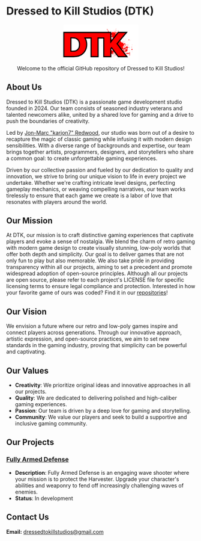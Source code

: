 # Dressed to Kill Studios (DTK)

<div style="text-align: center;">
    <img src="DTKLogoNoBG.svg" alt="DTK Logo" width="200">
</div>

<div style="text-align: center;">
    Welcome to the official GitHub repository of Dressed to Kill Studios!
</div>

## About Us

Dressed to Kill Studios (DTK) is a passionate game development studio founded in 2024. Our team consists of seasoned industry veterans and talented newcomers alike, united by a shared love for gaming and a drive to push the boundaries of creativity.

Led by [Jon-Marc "karjon7" Redwood](https://github.com/karjon7), our studio was born out of a desire to recapture the magic of classic gaming while infusing it with modern design sensibilities. With a diverse range of backgrounds and expertise, our team brings together artists, programmers, designers, and storytellers who share a common goal: to create unforgettable gaming experiences.

Driven by our collective passion and fueled by our dedication to quality and innovation, we strive to bring our unique vision to life in every project we undertake. Whether we're crafting intricate level designs, perfecting gameplay mechanics, or weaving compelling narratives, our team works tirelessly to ensure that each game we create is a labor of love that resonates with players around the world.

## Our Mission

At DTK, our mission is to craft distinctive gaming experiences that captivate players and evoke a sense of nostalgia. We blend the charm of retro gaming with modern game design to create visually stunning, low-poly worlds that offer both depth and simplicity. Our goal is to deliver games that are not only fun to play but also memorable. We also take pride in providing transparency within all our projects, aiming to set a precedent and promote widespread adoption of open-source principles. Although all our projects are open source, please refer to each project's LICENSE file for specific licensing terms to ensure legal compliance and protection. Interested in how your favorite game of ours was coded? Find it in our [repositories](https://github.com/orgs/Dressed-to-Kill-Studios/repositories)!

## Our Vision

We envision a future where our retro and low-poly games inspire and connect players across generations. Through our innovative approach, artistic expression, and open-source practices, we aim to set new standards in the gaming industry, proving that simplicity can be powerful and captivating.

## Our Values

- **Creativity**: We prioritize original ideas and innovative approaches in all our projects.
- **Quality**: We are dedicated to delivering polished and high-caliber gaming experiences.
- **Passion**: Our team is driven by a deep love for gaming and storytelling.
- **Community**: We value our players and seek to build a supportive and inclusive gaming community.

## Our Projects

### [Fully Armed Defense](https://github.com/Dressed-to-Kill-Studios/Fully-Armed-Defense)

- **Description**: Fully Armed Defense is an engaging wave shooter where your mission is to protect the Harvester. Upgrade your character's abilities and weaponry to fend off increasingly challenging waves of enemies.
- **Status**: In development

<!--
### [Project Name]
- **Description**: Brief description of the project.
- **Status**: Current status (e.g., in development, released, etc.).
- **Technologies**: Technologies used in the project.
-->

## Contact Us

**Email:** <dressedtokillstudios@gmail.com>
